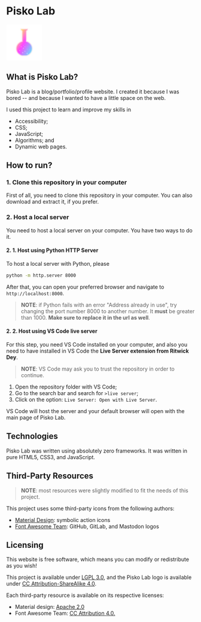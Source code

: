 # Pisko Lab

![Pisko Lab Logo](img/logo.svg)

## What is Pisko Lab?

Pisko Lab is a blog/portfolio/profile website. I created it because I was bored
-- and because I wanted to have a little space on the web.

I used this project to learn and improve my skills in

- Accessibility;
- CSS;
- JavaScript;
- Algorithms; and
- Dynamic web pages.

## How to run?

### 1. Clone this repository in your computer

First of all, you need to clone this repository in your computer. You can also
download and extract it, if you prefer.

### 2. Host a local server

You need to host a local server on your computer. You have two ways to do it.

#### 2. 1. Host using Python HTTP Server

To host a local server with Python, please

```sh
python -m http.server 8000
```

After that, you can open your preferred browser and navigate to
`http://localhost:8000`.

> **NOTE**: if Python fails with an error "Address already in use", try changing
the port number 8000 to another number. It **must** be greater than 1000.
**Make sure to replace it in the url as well**.

#### 2. 2. Host using VS Code live server

For this step, you need VS Code installed on your computer, and also you need
to have installed in VS Code the **Live Server extension from Ritwick Dey**.

> **NOTE**: VS Code may ask you to trust the repository in order to continue.

1. Open the repository folder with VS Code;
2. Go to the search bar and search for `>live server`;
3. Click on the option: `Live Server: Open with Live Server`.

VS Code will host the server and your default browser will open with the main
page of Pisko Lab.

## Technologies

Pisko Lab was written using absolutely zero frameworks. It was written in pure
HTML5, CSS3, and JavaScript.

## Third-Party Resources

> **NOTE**: most resources were slightly modified to fit the needs of this
project.

This project uses some third-party icons from the following authors:

- [Material Design](https://fonts.google.com/icons): symbolic action icons
- [Font Awesome Team](https://fontawesome.com/): GitHub, GitLab, and Mastodon logos

## Licensing

This website is free software, which means you can modify or redistribute as
you wish!

This project is available under [LGPL 3.0](LICENSE.txt), and the Pisko Lab
logo is available under [CC Attribution-ShareAlike 4.0](LICENSE_CC-BY-SA-4.0.txt).

Each third-party resource is available on its respective licenses:

- Material design: [Apache 2.0](https://www.apache.org/licenses/LICENSE-2.0)
- Font Awesome Team: [CC Attribution 4.0.](https://creativecommons.org/licenses/by/4.0/)
